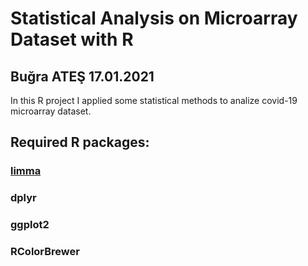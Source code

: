 # Statistical Analysis on Microarray Dataset with R
## Buğra ATEŞ 17.01.2021

In this R project I applied some statistical methods to analize covid-19 microarray dataset. 
## Required R packages: 
### [limma](https://bioconductor.org/packages/release/bioc/html/limma.html)
### dplyr
### ggplot2
### RColorBrewer
